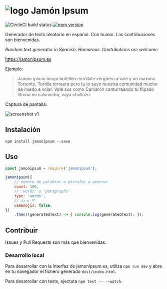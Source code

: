 # ![logo](https://cloud.githubusercontent.com/assets/1557348/21552909/1ffda86a-ce05-11e6-9dea-81ea062e7009.png "Logo") Jamón Ipsum

![CircleCI build status](https://circleci.com/gh/guillermodlpa/jamonipsum.svg?style=shield)
[![npm version](https://img.shields.io/npm/v/jamonipsum.svg?style=flat-square)](https://www.npmjs.com/package/jamonipsum)

Generador de texto aleatorio en español. Con humor. Las contribuciones son bienvenidas.

*Random text generator in Spanish. Humorous. Contributions are welcome*

https://jamonipsum.es

Ejemplo:

> Jamón ipsum bingo botellón enróllate vergüenza vale y un máxima Torrente. Tortilla torraera pero tu lo suyo nuestra comunidad mucho de miedo a volar. Vale sus como Camarón canturreando tu flipado litrona mi calimocho, vaya chollazo.

Captura de pantalla:

![screenshot v1](https://cloud.githubusercontent.com/assets/1557348/21552977/9c52b77a-ce05-11e6-902b-76743c5ad715.png "Screenshot jamonipsum.es")

## Instalación

```
npm install jamonipsum --save
```

## Uso

```js
const jamonipsum = require('jamonipsum');

jamonipsum({
    // número de palabras o párrafos a generar
    count: 100,
    // 'words' o 'paragraphs'
    type: 'words',
    // 👍 o 👎
    useEmojis: false,
})
    .then((generatedText) => { console.log(generatedText); });
```

## Contribuir

Issues y Pull Requests son más que bienvenidas.

### Desarrollo local

Para desarrollar con la interfaz de jamonipsum.es, utiliza `npm run dev` y abre en tu navegador el fichero generado `dist/index.html`.

Para desarrollar con tests, ejectuta `npm test -- --watch`.
